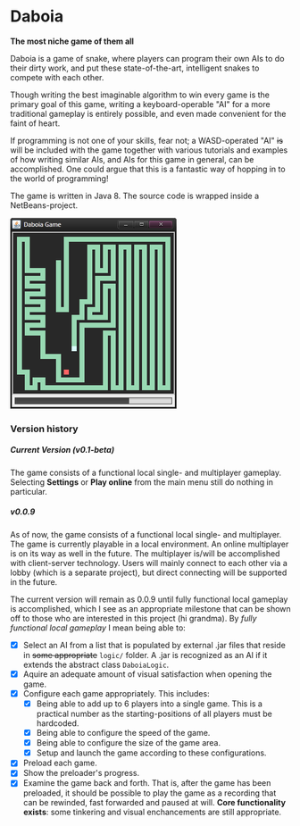 Daboia
======

**The most niche game of them all**

Daboia is a game of snake, where players can program their own AIs to do their dirty work, and put these state-of-the-art, intelligent snakes to compete with each other.

Though writing the best imaginable algorithm to win every game is the primary goal of this game, writing a keyboard-operable "AI" for a more traditional gameplay is entirely possible, and even made convenient for the faint of heart.

If programming is not one of your skills, fear not; a WASD-operated "AI" ~~is~~ will be included with the game together with various tutorials and examples of how writing similar AIs, and AIs for this game in general, can be accomplished. One could argue that this is a fantastic way of hopping in to the world of programming!

The game is written in Java 8. The source code is wrapped inside a NetBeans-project.

![Image of Daboia](/docs/snapshot.png?raw=true)

### Version history

##### Current Version (v0.1-beta)

The game consists of a functional local single- and multiplayer gameplay. Selecting **Settings** or **Play online** from the main menu still do nothing in particular. 

##### v0.0.9

As of now, the game consists of a functional local single- and multiplayer. The game is currently playable in a local environment. An online multiplayer is on its way as well in the future. The multiplayer is/will be accomplished with client-server technology. Users will mainly connect to each other via a lobby (which is a separate project), but direct connecting will be supported in the future.

The current version will remain as 0.0.9 until fully functional local gameplay is accomplished, which I see as an appropriate milestone that can be shown off to those who are interested in this project (hi grandma). By *fully functional local gameplay* I mean being able to:

- [x] Select an AI from a list that is populated by external .jar files that reside in ~~some appropriate~~ `logic/` folder. A .jar is recognized as an AI if it extends the abstract class `DaboiaLogic`.
- [x] Aquire an adequate amount of visual satisfaction when opening the game.
- [x] Configure each game appropriately. This includes:
  - [x] Being able to add up to 6 players into a single game. This is a practical number as the starting-positions of all players must be hardcoded.
  - [x] Being able to configure the speed of the game.
  - [x] Being able to configure the size of the game area.
  - [x] Setup and launch the game according to these configurations.
- [x] Preload each game.
- [x] Show the preloader's progress.
- [x] Examine the game back and forth. That is, after the game has been preloaded, it should be possible to play the game as a recording that can be rewinded, fast forwarded and paused at will. **Core functionality exists**: some tinkering and visual enchancements are still appropriate.
